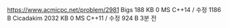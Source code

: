 https://www.acmicpc.net/problem/2981
Bigs 188 KB 0 MS    C++14 / 수정    1186 B
Cicadakim 2032 KB	0 MS	C++11 / 수정	924 B	3분 전
